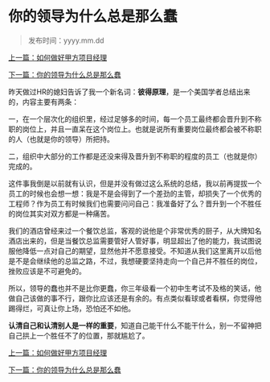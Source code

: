 # 你的领导为什么总是那么蠢
>
>发布时间：yyyy.mm.dd

[上一篇：如何做好甲方项目经理](/work/article6)

[下一篇：你的领导为什么总是那么蠢](/work/article8)

昨天做过HR的媳妇告诉了我一个新名词：**彼得原理**，是一个美国学者总结出来的，内容主要有两条：

 一，在一个层次化的组织里，经过足够多的时间，每一个员工最终都会晋升到不称职的岗位上，并且一直呆在这个岗位上。也就是说所有重要岗位最终都会被不称职的人（也就是你的领导）所把持。 

二，组织中大部分的工作都是还没来得及晋升到不称职的程度的员工（也就是你）完成的。 

这件事我倒是以前就有认识，但是并没有做过这么系统的总结，我以前再提拔一个员工的时候也会想一想：我是不是会得到了一个差劲的主管，却损失了一个优秀的工程师？作为员工有时候我们也需要问问自己：我准备好了么？晋升到一个不胜任的岗位其实对双方都是一种痛苦。 

我们的酒店曾经来过一个餐饮总监，客观的说他是个非常优秀的厨子，从大牌知名酒店出来的，但是当餐饮总监需要管好人管好事，明显超出了他的能力，我试图说服他降低一点对自己的期望，显然他并不愿意接受。不知道从我们这里离开以后他是不是会继续他的总监之路，不过，我想硬要坚持走向一个自己并不胜任的岗位，挫败应该是不可避免的。 

所以，领导的蠢也并不是比你更蠢，你三年级看一个初中生考试不及格的笑话，他做自己该做的事不行，跟你比应该还是有余的。有点类似看球或者看棋，你觉得他踢得烂，可真让你上场，恐怕还不如他。 

**认清自己和认清别人是一样的重要**，知道自己能干什么不能干什么，别一不留神把自己拱上一个胜任不了的位置，那就尴尬了。

[上一篇：如何做好甲方项目经理](/work/article6)

[下一篇：你的领导为什么总是那么蠢](/work/article8)
















​     












